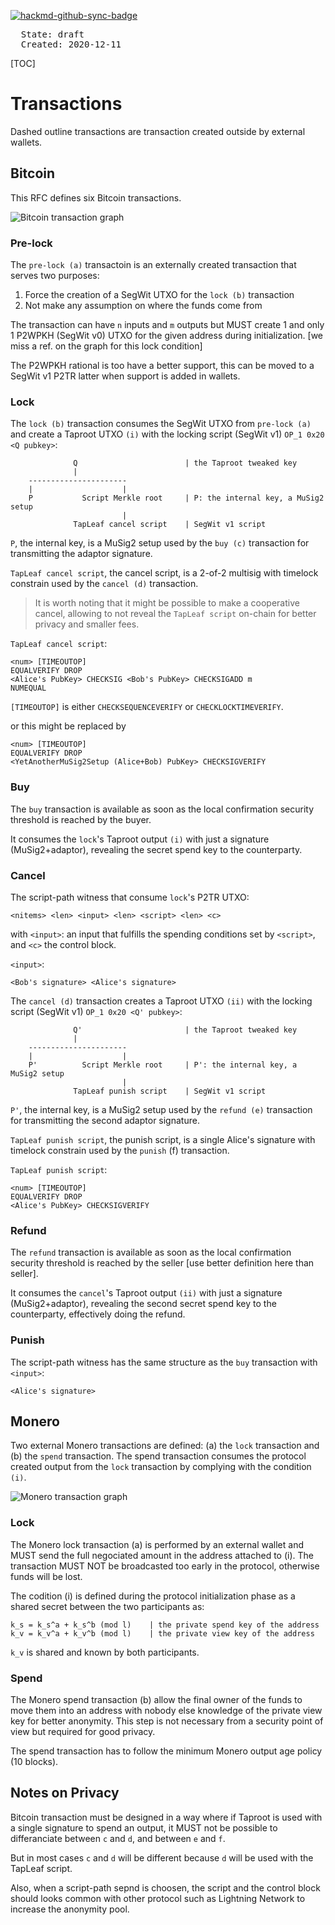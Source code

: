 [![hackmd-github-sync-badge](https://hackmd.io/YfMko2WPR9iITsw4MsLcPA/badge)](https://hackmd.io/YfMko2WPR9iITsw4MsLcPA)

<pre>
  State: draft
  Created: 2020-12-11
</pre>

[TOC]

# Transactions

Dashed outline transactions are transaction created outside by external wallets.

## Bitcoin

This RFC defines six Bitcoin transactions.

![Bitcoin transaction graph](https://raw.githubusercontent.com/farcaster-project/RFCs/hackmd/images/btc-transactions.png)

### Pre-lock

The `pre-lock (a)` transactoin is an externally created transaction that serves two purposes:

 1. Force the creation of a SegWit UTXO for the `lock (b)` transaction
 2. Not make any assumption on where the funds come from

The transaction can have `n` inputs and `m` outputs but MUST create 1 and only 1 P2WPKH (SegWit v0) UTXO for the given address during initialization. [we miss a ref. on the graph for this lock condition]

The P2WPKH rational is too have a better support, this can be moved to a SegWit v1 P2TR latter when support is added in wallets.

### Lock

The `lock (b)` transaction consumes the SegWit UTXO from `pre-lock (a)` and create a Taproot UTXO `(i)` with the locking script (SegWit v1) `OP_1 0x20 <Q pubkey>`:

```
              Q                        | the Taproot tweaked key
              |
    ----------------------
    |                    |
    P           Script Merkle root     | P: the internal key, a MuSig2 setup
                         |
              TapLeaf cancel script    | SegWit v1 script
```

`P`, the internal key, is a MuSig2 setup used by the `buy (c)` transaction for transmitting the adaptor signature.

`TapLeaf cancel script`, the cancel script, is a 2-of-2 multisig with timelock constrain used by the `cancel (d)` transaction.

> It is worth noting that it might be possible to make a cooperative cancel, allowing to not reveal the `TapLeaf script` on-chain for better privacy and smaller fees.

`TapLeaf cancel script`:

```
<num> [TIMEOUTOP]
EQUALVERIFY DROP
<Alice's PubKey> CHECKSIG <Bob's PubKey> CHECKSIGADD m 
NUMEQUAL
```

`[TIMEOUTOP]` is either `CHECKSEQUENCEVERIFY` or `CHECKLOCKTIMEVERIFY`.

or this might be replaced by

```
<num> [TIMEOUTOP]
EQUALVERIFY DROP
<YetAnotherMuSig2Setup (Alice+Bob) PubKey> CHECKSIGVERIFY
```

### Buy

The `buy` transaction is available as soon as the local confirmation security threshold is reached by the buyer.

It consumes the `lock`'s Taproot output `(i)` with just a signature (MuSig2+adaptor), revealing the secret spend key to the counterparty.

### Cancel

The script-path witness that consume `lock`'s P2TR UTXO:

    <nitems> <len> <input> <len> <script> <len> <c>

with `<input>`: an input that fulfills the spending conditions set by `<script>`, and `<c>` the control block.

`<input>`:

```
<Bob's signature> <Alice's signature>
```

The `cancel (d)` transaction creates a Taproot UTXO `(ii)` with the locking script (SegWit v1) `OP_1 0x20 <Q' pubkey>`:

```
              Q'                       | the Taproot tweaked key
              |
    ----------------------
    |                    |
    P'          Script Merkle root     | P': the internal key, a MuSig2 setup
                         |
              TapLeaf punish script    | SegWit v1 script
```

`P'`, the internal key, is a MuSig2 setup used by the `refund (e)` transaction for transmitting the second adaptor signature.

`TapLeaf punish script`, the punish script, is a single Alice's signature with timelock constrain used by the `punish` (f) transaction.

`TapLeaf punish script`:

```
<num> [TIMEOUTOP]
EQUALVERIFY DROP
<Alice's PubKey> CHECKSIGVERIFY
```

### Refund

The `refund` transaction is available as soon as the local confirmation security threshold is reached by the seller [use better definition here than seller].

It consumes the `cancel`'s Taproot output `(ii)` with just a signature (MuSig2+adaptor), revealing the second secret spend key to the counterparty, effectively doing the refund.

### Punish

The script-path witness has the same structure as the `buy` transaction with `<input>`:

```
<Alice's signature>
```

## Monero

Two external Monero transactions are defined: (a) the `lock` transaction and (b) the `spend` transaction. The spend transaction consumes the protocol created output from the `lock` transaction by complying with the condition `(i)`.

![Monero transaction graph](https://raw.githubusercontent.com/farcaster-project/RFCs/hackmd/images/xmr-transactions.png)

### Lock

The Monero lock transaction (a) is performed by an external wallet and MUST send the full negociated amount in the address attached to (i). The transaction MUST NOT be broadcasted too early in the protocol, otherwise funds will be lost.

The codition (i) is defined during the protocol initialization phase as a shared secret between the two participants as:

    k_s = k_s^a + k_s^b (mod l)    | the private spend key of the address
    k_v = k_v^a + k_v^b (mod l)    | the private view key of the address

`k_v` is shared and known by both participants.

### Spend

The Monero spend transaction (b) allow the final owner of the funds to move them into an address with nobody else knowledge of the private view key for better anonymity. This step is not necessary from a security point of view but required for good privacy.

The spend transaction has to follow the minimum Monero output age policy (10 blocks).

## Notes on Privacy

Bitcoin transaction must be designed in a way where if Taproot is used with a single signature to spend an output, it MUST not be possible to differanciate between `c` and `d`, and between `e` and `f`.

But in most cases `c` and `d` will be different because `d` will be used with the TapLeaf script.

Also, when a script-path sepnd is choosen, the script and the control block should looks common with other protocol such as Lightning Network to increase the anonymity pool.